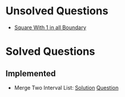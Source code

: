 # Unsolved Questions
- [Square With 1 in all Boundary](https://discuss.leetcode.com/topic/30809/largest-square-with-all-1-in-the-boundary)

# Solved Questions
## Implemented
- Merge Two Interval List: [Solution](./MergeIntervalList.java) [Question](https://discuss.leetcode.com/topic/245/merge-two-interval-lists)